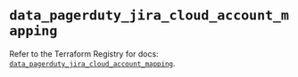 # `data_pagerduty_jira_cloud_account_mapping`

Refer to the Terraform Registry for docs: [`data_pagerduty_jira_cloud_account_mapping`](https://registry.terraform.io/providers/pagerduty/pagerduty/3.26.3/docs/data-sources/jira_cloud_account_mapping).
